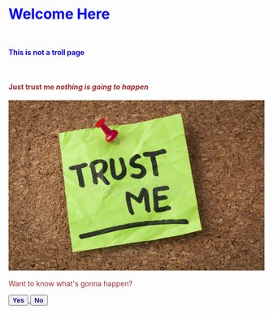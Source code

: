 <html>
    <body>
        <head>
            <h1 style="color: blue;">Welcome Here</h1>
            <br>
            <p style="color: rgb(13, 9, 238);"> 
                <strong>This is not a troll page</strong></p>
            <br>
            <h4 style="color: brown;">Just trust me  
                <em>nothing is going to happen</em></h4>
                <img src="trust-me-message-reminder-handwriting-green-sticky-note-31363741.jpg">          
            <p style="color: brown;">Want to know what's gonna happen?</p>
            <a href="poto.html">
            <button style="color: rgb(6, 9, 146);">
                <strong>Yes</strong>              
            </button>
            </a>
            <a href="poto2.html">   
                <button style="color: rgb(28, 14, 153);"> 
                    <strong>No</strong>
                </button>
            </a>
        </head>
    </body>
</html>

